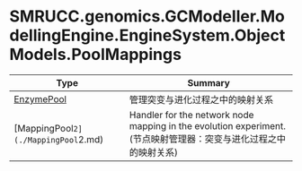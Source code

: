 ﻿
# SMRUCC.genomics.GCModeller.ModellingEngine.EngineSystem.ObjectModels.PoolMappings

|Type|Summary|
|----|-------|
|[EnzymePool](./EnzymePool.md)|管理突变与进化过程之中的映射关系|
|[MappingPool`2](./MappingPool`2.md)|Handler for the network node mapping in the evolution experiment.(节点映射管理器：突变与进化过程之中的映射关系)|

